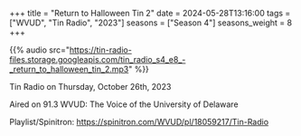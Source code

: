 +++
title = "Return to Halloween Tin 2"
date = 2024-05-28T13:16:00
tags = ["WVUD", "Tin Radio", "2023"]
seasons = ["Season 4"]
seasons_weight = 8
+++

{{% audio src="https://tin-radio-files.storage.googleapis.com/tin_radio_s4_e8_-_return_to_halloween_tin_2.mp3" %}}

Tin Radio on Thursday, October 26th, 2023

Aired on 91.3 WVUD: The Voice of the University of Delaware

Playlist/Spinitron: https://spinitron.com/WVUD/pl/18059217/Tin-Radio

